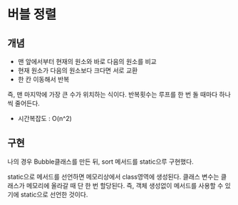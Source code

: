 # 버블 정렬

## 개념

- 맨 앞에서부터 현재의 원소와 바로 다음의 원소를 비교
- 현재 원소가 다음의 원소보다 크다면 서로 교환
- 한 칸 이동해서 반복

즉, 맨 마지막에 가장 큰 수가 위치하는 식이다.
반복횟수는 루프를 한 번 돌 때마다 하나씩 줄어든다.

- 시간복잡도 : O(n^2)

## 구현

나의 경우 Bubble클래스를 만든 뒤, sort 메서드를 static으루 구현했다.

static으로 메서드를 선언하면 메모리상에서 class영역에 생성된다. 클래스 변수는 클래스가 메모리에 올라갈 때 단 한 번  할당된다.
즉, 객체 생성없이 메서드를 사용할 수 있기에 static으로 선언한 것이다.




